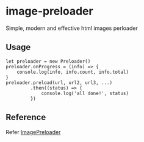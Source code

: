 # image-preloader
Simple, modern and effective html images perloader

## Usage

    let preloader = new Preloader()
    preloader.onProgress = (info) => {
        console.log(info, info.count, info.total)
    }
    preloader.preload(url, url2, url3, ...)
             .then((status) => {
                 console.log('all done!', status)
             })


## Reference
Refer [ImagePreloader](https://github.com/smelukov/ImagePreloader)